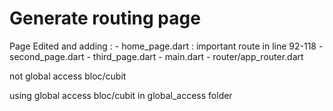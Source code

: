 # Generate routing page

Page Edited and adding :
    - home_page.dart : important route in line 92-118
    - second_page.dart
    - third_page.dart
    - main.dart
    - router/app_router.dart

not global access bloc/cubit

using global access bloc/cubit in global_access folder